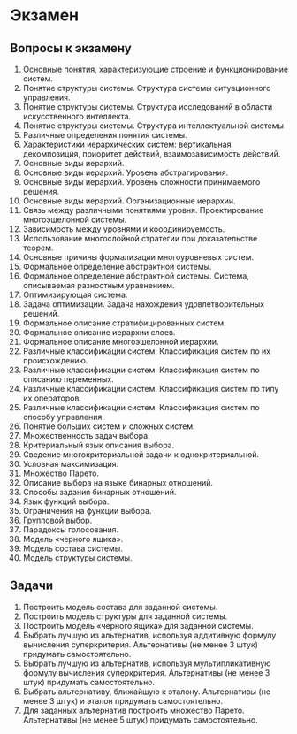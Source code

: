 # Экзамен

## Вопросы к экзамену

1. Основные понятия, характеризующие строение и функционирование систем. 
2. Понятие структуры системы. Структура системы ситуационного управления.
3. Понятие структуры системы. Структура исследований в области искусственного интеллекта.
4. Понятие структуры системы. Структура интеллектуальной системы
5. Различные определения понятия системы.
6. Характеристики иерархических систем: вертикальная декомпозиция, приоритет действий, взаимозависимость действий. 
7. Основные виды иерархий.
8. Основные виды иерархий. Уровень абстрагирования. 
9. Основные виды иерархий. Уровень сложности принимаемого решения.
10. Основные виды иерархий. Организационные иерархии.
11. Связь между различными понятиями уровня. Проектирование многоэшелонной системы.
12. Зависимость между уровнями и координируемость.
13. Использование многослойной стратегии при доказательстве теорем.
14. Основные причины формализации многоуровневых систем.
15. Формальное определение абстрактной системы.
16. Формальное определение абстрактной системы. Система, описываемая разностным уравнением.
17. Оптимизирующая система.
18. Задача оптимизации. Задача нахождения удовлетворительных решений.
19. Формальное описание стратифицированных систем.
20. Формальное описание иерархии слоев.
21. Формальное описание многоэшелонной иерархии.
22. Различные классификации систем. Классификация систем по их происхождению.
23. Различные классификации систем. Классификация систем по описанию переменных.
24. Различные классификации систем. Классификация систем по типу их операторов.
25. Различные классификации систем. Классификация систем по способу управления.
26. Понятие больших систем и сложных систем.
27. Множественность задач выбора. 
28. Критериальный язык описания выбора.
29. Сведение многокритериальной задачи к однокритериальной. 
30. Условная максимизация.
31. Множество Парето.
32. Описание выбора на языке бинарных отношений.
33. Способы задания бинарных отношений.
34. Язык функций выбора.
35. Ограничения на функции выбора.
36. Групповой выбор. 
37. Парадоксы голосования.
38. Модель «черного ящика».
39. Модель состава системы.
40. Модель структуры системы.

## Задачи
1. Построить модель состава для заданной системы.
2. Построить модель структуры для заданной системы.
3. Построить модель «черного ящика» для заданной системы.
4. Выбрать лучшую из альтернатив, используя аддитивную формулу вычисления суперкритерия. Альтернативы (не менее 3 штук) придумать самостоятельно.
5. Выбрать лучшую из альтернатив, используя мультипликативную формулу вычисления суперкритерия. Альтернативы (не менее 3 штук) придумать самостоятельно.
6. Выбрать альтернативу, ближайшую к эталону. Альтернативы (не менее 3 штук) и эталон придумать самостоятельно.
7. Для заданных альтернатив построить множество Парето. Альтернативы (не менее 5 штук) придумать самостоятельно.

